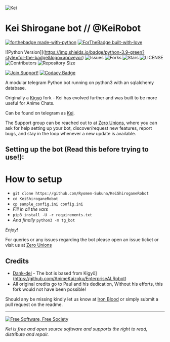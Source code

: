 ![Kei](https://telegra.ph/file/0be21ef31429a41faa7b7.jpg)
# Kei Shirogane bot // @KeiRobot

[![forthebadge made-with-python](http://ForTheBadge.com/images/badges/made-with-python.svg)](https://www.python.org/)
[![ForTheBadge built-with-love](http://ForTheBadge.com/images/badges/built-with-love.svg)](https://GitHub.com/Ryomen-Sukuna/)</br>


![Python Version]](https://img.shields.io/badge/python-3.9-green?style=for-the-badge&logo=appveyor)
![Issues](https://img.shields.io/github/issues/Ryomen-Sukuna/KeiShiroganeRobot?style=for-the-badge&logo=appveyor)
![Forks](https://img.shields.io/github/forks/Ryomen-Sukuna/KeiShiroganeRobot?style=for-the-badge&logo=appveyor)
![Stars](https://img.shields.io/github/stars/Ryomen-Sukuna/KeiShiroganeRobot?style=for-the-badge&logo=appveyor)
![LICENSE](https://img.shields.io/github/license/Ryomen-Sukuna/KeiShiroganeRobot?style=for-the-badge&logo=appveyor)
![Contributors](https://img.shields.io/github/contributors/Ryomen-Sukuna/KeiShiroganeRobot?style=for-the-badge&logo=appveyor)
![Repository Size](https://img.shields.io/github/repo-size/Ryomen-Sukuna/KeiShiroganeRobot?style=for-the-badge&logo=appveyor)</br>


[![Join Support!](https://img.shields.io/badge/Support%20Chat-IronBlood-red)](https://t.me/ironbloodnations)
[![Codacy Badge](https://app.codacy.com/project/badge/Grade/cfb691a93a064d9ea753ef2b5fccf797)](https://www.codacy.com/manual/Ryomen-Sukuna/KeiShiroganeRobot?utm_source=github.com&amp;utm_medium=referral&amp;utm_content=Ryomen-Sukuna/KeiShiroganeRobot&amp;utm_campaign=Badge_Grade)


A modular telegram Python bot running on python3 with an sqlalchemy database.

Originally a [Kigyō](https://github.com/Dank-del/EnterpriseALRobot) fork - Kei has evolved further and was built to be more useful for Anime Chats.

Can be found on telegram as [Kei](https://t.me/keibotrobot).

The Support group can be reached out to at [Zero Unions](https://t.me/zerounions), where you can ask for help setting up your bot, discover/request new features, report bugs, and stay in the loop whenever a new update is available.


## Setting up the bot (Read this before trying to use!):


# How to setup

- `git clone https://github.com/Ryomen-Sukuna/KeiShiroganeRobot`
- `cd KeiShiroganeRobot`
- `cp sample_config.ini config.ini`
- *Fill in all the vars*
- `pip3 install -U -r requirements.txt`
- *And finally* `python3 -m tg_bot`

*Enjoy!*


For queries or any issues regarding the bot please open an issue ticket or visit us at [Zero Unions](https://t.me/zerounions)  

## Credits
- [Dank-del](https://github.com/Dank-del) - The bot is based from Kigyō](https://github.com/AnimeKaizoku/EnterpriseALRobot)
- All original credits go to Paul and his dedication, Without his efforts, this fork would not have been possible!

Should any be missing kindly let us know at [Iron Blood](https://t.me/ironbloodnations) or simply submit a pull request on the readme.

-------------------------------------------------------------------------------------

<a href="http://u.fsf.org/16e"><img src="https://static.fsf.org/nosvn/images/badges/fsfs_icons_red-bg.png" alt="Free Software, Free Society"></a>   

*Kei is free and open source software and supports the right to read, distribute and repair.*
